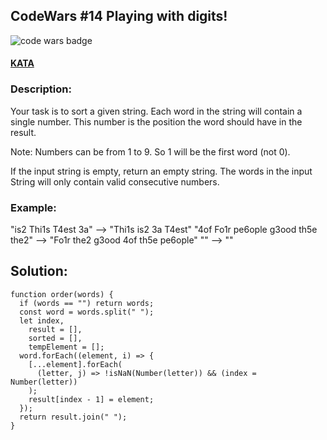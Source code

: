 ## CodeWars #14 Playing with digits!

![code wars badge](https://www.codewars.com/users/FreePhoenix/badges/large)

#### [KATA](https://www.codewars.com/kata/55c45be3b2079eccff00010f)

### Description:

Your task is to sort a given string. Each word in the string will contain a single number. This number is the position the word should have in the result.

Note: Numbers can be from 1 to 9. So 1 will be the first word (not 0).

If the input string is empty, return an empty string. The words in the input String will only contain valid consecutive numbers.

### Example:

"is2 Thi1s T4est 3a" --> "Thi1s is2 3a T4est"
"4of Fo1r pe6ople g3ood th5e the2" --> "Fo1r the2 g3ood 4of th5e pe6ople"
"" --> ""

## Solution:

```JS
function order(words) {
  if (words == "") return words;
  const word = words.split(" ");
  let index,
    result = [],
    sorted = [],
    tempElement = [];
  word.forEach((element, i) => {
    [...element].forEach(
      (letter, j) => !isNaN(Number(letter)) && (index = Number(letter))
    );
    result[index - 1] = element;
  });
  return result.join(" ");
}
```
